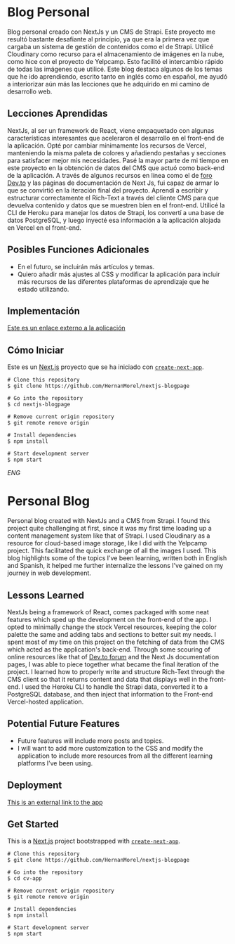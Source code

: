# Blog Personal

Blog personal creado con NextJs y un CMS de Strapi. Este proyecto me resultó bastante desafiante al principio, ya que era la primera vez que cargaba un sistema de gestión de contenidos como el de Strapi. Utilicé Cloudinary como recurso para el almacenamiento de imágenes en la nube, como hice con el proyecto de Yelpcamp. Esto facilitó el intercambio rápido de todas las imágenes que utilicé.  Este blog destaca algunos de los temas que he ido aprendiendo, escrito tanto en inglés como en español, me ayudó a interiorizar aún más las lecciones que he adquirido en mi camino de desarrollo web.

## Lecciones Aprendidas

NextJs, al ser un framework de React, viene empaquetado con algunas características interesantes que aceleraron el desarrollo en el front-end de la aplicación. Opté por cambiar mínimamente los recursos de Vercel, manteniendo la misma paleta de colores y añadiendo pestañas y secciones para satisfacer mejor mis necesidades. Pasé la mayor parte de mi tiempo en este proyecto en la obtención de datos del CMS que actuó como back-end de la aplicación. A través de algunos recursos en línea como el de [foro Dev.to](https://dev.to/t/nextjs) y las páginas de documentación de Next Js, fui capaz de armar lo que se convirtió en la iteración final del proyecto. Aprendí a escribir y estructurar correctamente el Rich-Text a través del cliente CMS para que devuelva contenido y datos que se muestren bien en el front-end. Utilicé la CLI de Heroku para manejar los datos de Strapi, los convertí a una base de datos PostgreSQL, y luego inyecté esa información a la aplicación alojada en Vercel en el front-end.

## Posibles Funciones Adicionales

* En el futuro, se incluirán más artículos y temas.
* Quiero añadir más ajustes al CSS y modificar la aplicación para incluir más recursos de las diferentes plataformas de aprendizaje que he estado utilizando.

## Implementación

[Este es un enlace externo a la aplicación](https://nextjs-blogpage.vercel.app/)


## Cómo Iniciar

Este es un [Next.js](https://nextjs.org/) proyecto que se ha iniciado con  [`create-next-app`](https://github.com/vercel/next.js/tree/canary/packages/create-next-app).

``` 
# Clone this repository
$ git clone https://github.com/HernanMorel/nextjs-blogpage

# Go into the repository
$ cd nextjs-blogpage

# Remove current origin repository
$ git remote remove origin

```

```
# Install dependencies
$ npm install

# Start development server
$ npm start

```

*ENG*




# Personal Blog

Personal blog created with NextJs and a CMS from Strapi. I found this project quite challenging at first, since it was my first time loading up a content management system like that of Strapi. I used Cloudinary as a resource for cloud-based image storage, like I did with the Yelpcamp project. This facilitated the quick exchange of all the images I used.  This blog highlights some of the topics I’ve been learning, written both in English and Spanish, it helped me further internalize the lessons I’ve gained on my journey in web development.

## Lessons Learned

NextJs being a framework of React, comes packaged with some neat features which sped up the development on the front-end of the app. I opted to minimally change the stock Vercel resources, keeping the color palette the same and adding tabs and sections to better suit my needs. I spent most of my time on this project on the fetching of data from the CMS which acted as the application's back-end. Through some scouring of online resources like that of [Dev.to forum](https://dev.to/t/nextjs) and the Next Js documentation pages, I was able to piece together what became the final iteration of the project. I learned how to properly write and structure Rich-Text through the CMS client so that it returns content and data that displays well in the front-end. I used the Heroku CLI to handle the Strapi data, converted it to a PostgreSQL database, and then inject that information to the Front-end Vercel-hosted application.

## Potential Future Features

* Future features will include more posts and topics.
* I will want to add more customization to the CSS and modify the application to include more resources from all the different learning platforms I’ve been using.

## Deployment

[This is an external link to the app](https://nextjs-blogpage.vercel.app/)

## Get Started

This is a [Next.js](https://nextjs.org/) project bootstrapped with [`create-next-app`](https://github.com/vercel/next.js/tree/canary/packages/create-next-app).

``` 
# Clone this repository
$ git clone https://github.com/HernanMorel/nextjs-blogpage

# Go into the repository
$ cd cv-app

# Remove current origin repository
$ git remote remove origin

```


```
# Install dependencies
$ npm install

# Start development server
$ npm start

```



